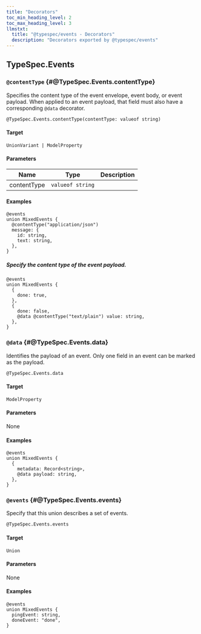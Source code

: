 ```yaml
---
title: "Decorators"
toc_min_heading_level: 2
toc_max_heading_level: 3
llmstxt:
  title: "@typespec/events - Decorators"
  description: "Decorators exported by @typespec/events"
---
```


## TypeSpec.Events

### `@contentType` {#@TypeSpec.Events.contentType}

Specifies the content type of the event envelope, event body, or event payload.
When applied to an event payload, that field must also have a corresponding `@data`
decorator.

```typespec
@TypeSpec.Events.contentType(contentType: valueof string)
```

#### Target

`UnionVariant | ModelProperty`

#### Parameters

| Name        | Type             | Description |
| ----------- | ---------------- | ----------- |
| contentType | `valueof string` |             |

#### Examples

```typespec
@events
union MixedEvents {
  @contentType("application/json")
  message: {
    id: string,
    text: string,
  },
}
```

##### Specify the content type of the event payload.

```typespec
@events
union MixedEvents {
  {
    done: true,
  },
  {
    done: false,
    @data @contentType("text/plain") value: string,
  },
}
```

### `@data` {#@TypeSpec.Events.data}

Identifies the payload of an event.
Only one field in an event can be marked as the payload.

```typespec
@TypeSpec.Events.data
```

#### Target

`ModelProperty`

#### Parameters

None

#### Examples

```typespec
@events
union MixedEvents {
  {
    metadata: Record<string>,
    @data payload: string,
  },
}
```

### `@events` {#@TypeSpec.Events.events}

Specify that this union describes a set of events.

```typespec
@TypeSpec.Events.events
```

#### Target

`Union`

#### Parameters

None

#### Examples

```typespec
@events
union MixedEvents {
  pingEvent: string,
  doneEvent: "done",
}
```
